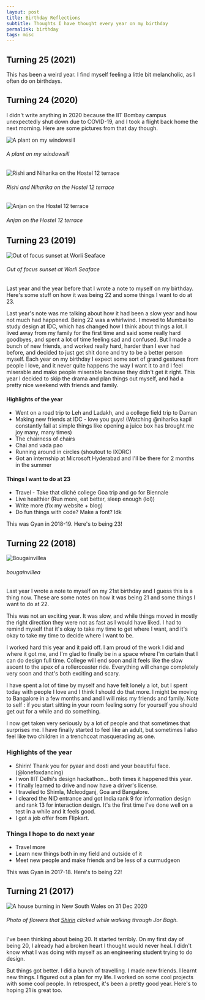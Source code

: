 ```yaml
---
layout: post
title: Birthday Reflections
subtitle: Thoughts I have thought every year on my birthday
permalink: birthday
tags: misc
---
```


## Turning 25 (2021)
This has been a weird year. I find myself feeling a little bit melancholic, as I often do on birthdays.

## Turning 24 (2020)
I didn't write anything in 2020 because the IIT Bombay campus unexpectedly shut down due to COVID-19, and I took a flight back home the next morning. Here are some pictures from that day though.

![A plant on my windowsill](https://gyanl.com/assets/last-day-1.jpeg)
###### A plant on my windowsill

![Rishi and Niharika on the Hostel 12 terrace](https://gyanl.com/assets/last-day-2.jpeg)
###### Rishi and Niharika on the Hostel 12 terrace

![Anjan on the Hostel 12 terrace](https://gyanl.com/assets/last-day-3.jpeg)
###### Anjan on the Hostel 12 terrace

## Turning 23 (2019)

![Out of focus sunset at Worli Seaface](https://gyanl.com/assets/worli-sunset.jpeg)
###### Out of focus sunset at Worli Seaface

Last year and the year before that I wrote a note to myself on my birthday. Here's some stuff on how it was being 22 and some things I want to do at 23.

Last year's note was me talking about how it had been a slow year and how not much had happened. Being 22 was a whirlwind. I moved to Mumbai to study design at IDC, which has changed how I think about things a lot. I lived away from my family for the first time and said some really hard goodbyes, and spent a lot of time feeling sad and confused. But I made a bunch of new friends, and worked really hard, harder than I ever had before, and decided to just get shit done and try to be a better person myself.
Each year on my birthday I expect some sort of grand gestures from people I love, and it never quite happens the way I want it to and I feel miserable and make people miserable because they didn't get it right. This year I decided to skip the drama and plan things out myself, and had a pretty nice weekend with friends and family.

#### Highlights of the year
- Went on a road trip to Leh and Ladakh, and a college field trip to Daman 
- Making new friends at IDC - love you guys! (Watching @niharika.kapil constantly fail at simple things like opening a juice box has brought me joy many, many times) 
- The chairness of chairs 
- Chai and vada pao 
- Running around in circles (shoutout to IXDRC) 
- Got an internship at Microsoft Hyderabad and I'll be there for 2 months in the summer 

#### Things I want to do at 23
- Travel - Take that cliché college Goa trip and go for Biennale 
- Live healthier (Run more, eat better, sleep enough (lol)) 
- Write more (fix my website + blog) 
- Do fun things with code? Make a font? Idk

This was Gyan in 2018-19. Here's to being 23!

## Turning 22 (2018)

![Bougainvillea](https://gyanl.com/assets/bougainvillea.jpeg)
###### bougainvillea

Last year I wrote a note to myself on my 21st birthday and I guess this is a thing now. These are some notes on how it was being 21 and some things I want to do at 22.

This was not an exciting year. It was slow, and while things moved in mostly the right direction they were not as fast as I would have liked. I had to remind myself that it's okay to take my time to get where I want, and it's okay to take my time to decide where I want to be.

I worked hard this year and it paid off. I am proud of the work I did and where it got me, and I'm glad to finally be in a space where I'm certain that I can do design full time. College will end soon and it feels like the slow ascent to the apex of a rollercoaster ride. Everything will change completely very soon and that's both exciting and scary.

I have spent a lot of time by myself and have felt lonely a lot, but I spent today with people I love and I think I should do that more. I might be moving to Bangalore in a few months and and I will miss my friends and family. Note to self : if you start sitting in your room feeling sorry for yourself you should get out for a while and do something.

I now get taken very seriously by a lot of people and that sometimes that surprises me. I have finally started to feel like an adult, but sometimes I also feel like two children in a trenchcoat masquerading as one.

### Highlights of the year

- Shirin! Thank you for pyaar and dosti and your beautiful face. (@lonefoxdancing)
- I won IIIT Delhi's design hackathon... both times it happened this year.
- I finally learned to drive and now have a driver's license.
- I traveled to Shimla, Mcleodganj, Goa and Bangalore.
- I cleared the NID entrance and got India rank 9 for information design and rank 13 for interaction design. It's the first time I've done well on a test in a while and it feels good.
- I got a job offer from Flipkart.

### Things I hope to do next year
- Travel more
- Learn new things both in my field and outside of it
- Meet new people and make friends and be less of a curmudgeon

This was Gyan in 2017-18. Here's to being 22!

## Turning 21 (2017)

![A house burning in New South Wales on 31 Dec 2020](https://gyanl.com/assets/flower-shop.jpeg)
###### Photo of flowers that [Shirin](https://www.instagram.com/lonefoxdancing/) clicked while walking through Jor Bagh.

I've been thinking about being 20. It started terribly. On my first day of being 20, I already had a broken heart I thought would never heal. I didn't know what I was doing with myself as an engineering student trying to do design.

But things got better. I did a bunch of travelling. I made new friends. I learnt new things. I figured out a plan for my life. I worked on some cool projects with some cool people. In retrospect, it's been a pretty good year. Here's to hoping 21 is great too.

